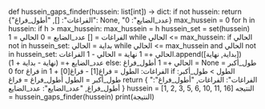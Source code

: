 def hussein_gaps_finder(hussein: list[int]) -> dict:
    if not hussein:
        return {"الفراغات": [], "أطول_فراغ": None, "عدد_الضايع": 0}
    max_hussein = 0
    for h in hussein:
        if h > max_hussein:
            max_hussein = h
    hussein_set = set(hussein)
    الفراغات = []
    عدد_الضايع = 0
    الحالي = 1
    while الحالي <= max_hussein:
        if الحالي not in hussein_set:
            بداية = الحالي
            while الحالي <= max_hussein and الحالي not in hussein_set:
                الحالي += 1
            نهاية = الحالي - 1
            الفراغات.append([بداية, نهاية])
            عدد_الضايع += (نهاية - بداية + 1)
        else:
            الحالي += 1
    أطول_فراغ = None
    طول_أكبر = 0
    for فراغ in الفراغات:
        الطول = فراغ[1] - فراغ[0] + 1
        if الطول > طول_أكبر:
            طول_أكبر = الطول
            أطول_فراغ = فراغ
    return {
        "الفراغات": الفراغات,
        "أطول_فراغ": أطول_فراغ,
        "عدد_الضايع": عدد_الضايع
    }
hussein = [1, 2, 3, 5, 6, 10, 11, 16]
النتيجه = hussein_gaps_finder(hussein)
print(النتيجة)
